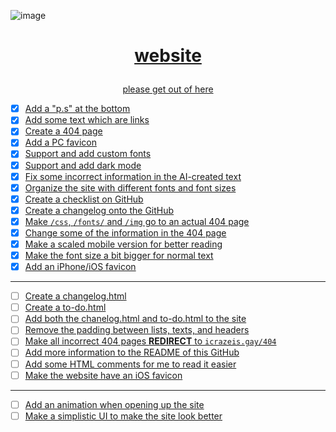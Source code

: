 ![image](https://user-images.githubusercontent.com/73033672/235337626-16d6ee03-6dfd-4f3b-b3f2-7434e2993591.png)
<h1><p align="center"><a href="https://icrazeis.gay">website</p></h1>
<p align="center">please get out of here</p>

- [x] Add a "p.s" at the bottom
- [x] Add some text which are links
- [x] Create a 404 page
- [x] Add a PC favicon
- [x] Support and add custom fonts
- [x] Support and add dark mode
- [x] Fix some incorrect information in the AI-created text
- [x] Organize the site with different fonts and font sizes
- [x] Create a checklist on GitHub
- [x] Create a changelog onto the GitHub
- [x] Make `/css`, `/fonts/` and `/img` go to an actual 404 page
- [x] Change some of the information in the 404 page
- [x] Make a scaled mobile version for better reading
- [x] Make the font size a bit bigger for normal text
- [x] Add an iPhone/iOS favicon
***
- [ ] Create a changelog.html
- [ ] Create a to-do.html
- [ ] Add both the chanelog.html and to-do.html to the site
- [ ] Remove the padding between lists, texts, and headers
- [ ] Make all incorrect 404 pages **REDIRECT** to `icrazeis.gay/404`
- [ ] Add more information to the README of this GitHub
- [ ] Add some HTML comments for me to read it easier
- [ ] Make the website have an iOS favicon
***
- [ ] Add an animation when opening up the site
- [ ] Make a simplistic UI to make the site look better
